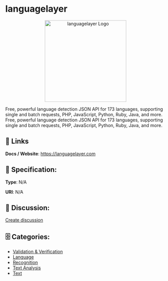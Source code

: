 # languagelayer
<p align="center">
    <img width="256" src="https://raw.githubusercontent.com/apis-list/apis-list/main/apis/languagelayer/logo_256x256.png" alt="languagelayer Logo"/>
</p>

Free, powerful language detection JSON API for 173 languages, supporting single and batch requests, PHP, JavaScript, Python, Ruby, Java, and more. Free, powerful language detection JSON API for 173 languages, supporting single and batch requests, PHP, JavaScript, Python, Ruby, Java, and more.

##  🔗 Links
**Docs / Website**: https://languagelayer.com

## 🧬 Specification:
**Type**: N/A

**URI**: N/A

## 💬 Discussion:
[Create discussion](https://github.com/apis-list/apis-list/discussions/new)

## 🗄️ Categories:
- [Validation & Verification](https://github.com/apis-list/apis-list#validation--verification)
- [Language](https://github.com/apis-list/apis-list#language)
- [Recognition](https://github.com/apis-list/apis-list#recognition)
- [Text Analysis](https://github.com/apis-list/apis-list#text-analysis)
- [Text](https://github.com/apis-list/apis-list#text)



